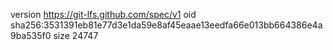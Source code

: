 version https://git-lfs.github.com/spec/v1
oid sha256:3531391eb81e77d3e1da59e8af45eaae13eedfa66e013bb664386e4a9ba535f0
size 24747
